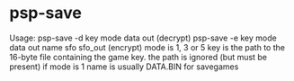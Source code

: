 # psp-save

Usage:
  psp-save -d key mode data out (decrypt)
  psp-save -e key mode data out name sfo sfo_out (encrypt)
  mode is 1, 3 or 5
  key is the path to the 16-byte file containing the game key. the path is
  ignored (but must be present) if mode is 1
  name is usually DATA.BIN for savegames

